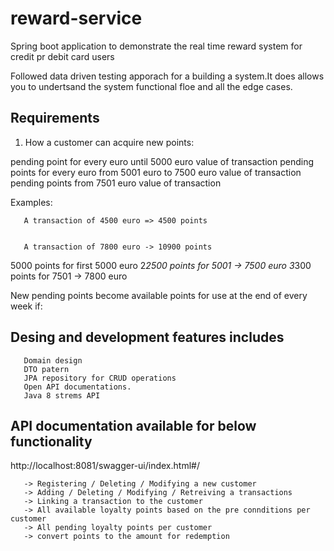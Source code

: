 # reward-service 

Spring boot application to demonstrate the real time reward system for credit pr debit card users 

Followed data driven testing apporach for a building a system.It does allows you to undertsand the system functional floe and all the edge cases.

## Requirements

1. How a customer can acquire new points:


pending point for every euro until 5000 euro value of transaction
pending points for every euro from 5001 euro to 7500 euro value of transaction
pending points from 7501 euro value of transaction

Examples:

       A transaction of 4500 euro => 4500 points


       A transaction of 7800 euro -> 10900 points

5000 points for first 5000 euro
2*2500 points for 5001 -> 7500 euro
3*300 points for 7501 -> 7800 euro 

New pending points become available points for use at the end of every week if:

## Desing and development features includes
       Domain design
       DTO patern
       JPA repository for CRUD operations
       Open API documentations.
       Java 8 strems API
 


## API documentation available for below functionality

http://localhost:8081/swagger-ui/index.html#/

       -> Registering / Deleting / Modifying a new customer 
       -> Adding / Deleting / Modifying / Retreiving a transactions
       -> Linking a transaction to the customer
       -> All available loyalty points based on the pre connditions per customer
       -> All pending loyalty points per customer
       -> convert points to the amount for redemption






